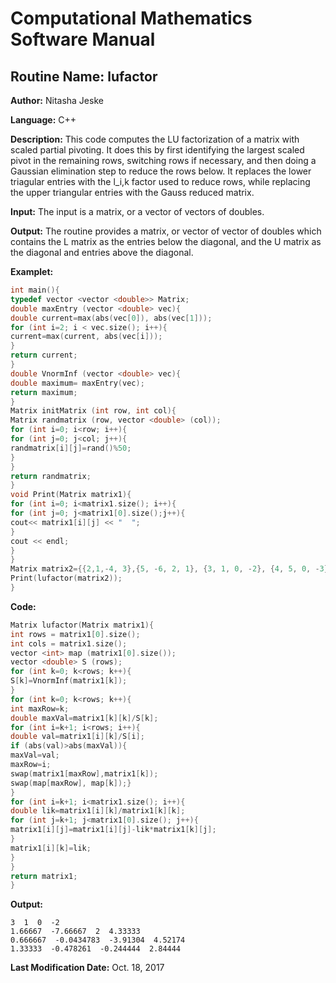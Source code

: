 # Computational Mathematics Software Manual

## **Routine Name:** lufactor

**Author:** Nitasha Jeske

**Language:** C++

**Description:** This code computes the LU factorization of a matrix with scaled partial pivoting. It does this by first identifying the largest scaled pivot in the remaining rows, switching rows if necessary, and then doing a Gaussian elimination step to reduce the rows below. It replaces the lower triagular entries with the l_i,k factor used to reduce rows, while replacing the upper triangular entries with the Gauss reduced matrix. 

**Input:**  The input is a matrix, or a vector of vectors of doubles.

**Output:** The routine provides a matrix, or vector of vector of doubles which contains the L matrix as the entries below the diagonal, and the U matrix as the diagonal and entries above the diagonal. 

**Examplet:**
```C++
int main(){
typedef vector <vector <double>> Matrix;
double maxEntry (vector <double> vec){
double current=max(abs(vec[0]), abs(vec[1]));
for (int i=2; i < vec.size(); i++){
current=max(current, abs(vec[i]));
}
return current;
}
double VnormInf (vector <double> vec){
double maximum= maxEntry(vec);
return maximum;
}
Matrix initMatrix (int row, int col){
Matrix randmatrix (row, vector <double> (col));
for (int i=0; i<row; i++){
for (int j=0; j<col; j++){
randmatrix[i][j]=rand()%50;
}
}
return randmatrix;
}
void Print(Matrix matrix1){
for (int i=0; i<matrix1.size(); i++){
for (int j=0; j<matrix1[0].size();j++){
cout<< matrix1[i][j] << "  ";
}
cout << endl;
}
}
Matrix matrix2={{2,1,-4, 3},{5, -6, 2, 1}, {3, 1, 0, -2}, {4, 5, 0, -3}};
Print(lufactor(matrix2));
}
```

**Code:**
```C++
Matrix lufactor(Matrix matrix1){
int rows = matrix1[0].size();
int cols = matrix1.size();
vector <int> map (matrix1[0].size());
vector <double> S (rows);
for (int k=0; k<rows; k++){
S[k]=VnormInf(matrix1[k]);
}
for (int k=0; k<rows; k++){
int maxRow=k;
double maxVal=matrix1[k][k]/S[k];
for (int i=k+1; i<rows; i++){
double val=matrix1[i][k]/S[i];
if (abs(val)>abs(maxVal)){
maxVal=val;
maxRow=i;
swap(matrix1[maxRow],matrix1[k]);
swap(map[maxRow], map[k]);}
}
for (int i=k+1; i<matrix1.size(); i++){
double lik=matrix1[i][k]/matrix1[k][k];
for (int j=k+1; j<matrix1[0].size(); j++){
matrix1[i][j]=matrix1[i][j]-lik*matrix1[k][j];
}
matrix1[i][k]=lik;
}
}
return matrix1;
}
```

**Output:**  
```
3  1  0  -2  
1.66667  -7.66667  2  4.33333  
0.666667  -0.0434783  -3.91304  4.52174  
1.33333  -0.478261  -0.244444  2.84444 
```

**Last Modification Date:**
Oct. 18, 2017
